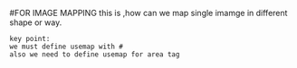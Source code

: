 
#FOR IMAGE MAPPING
    this is ,how can we map single imamge in different shape or way.

    key point:
    we must define usemap with #
    also we need to define usemap for area tag